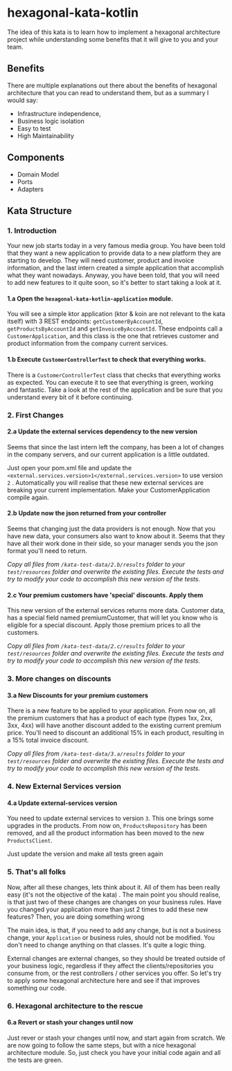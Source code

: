 # hexagonal-kata-kotlin

The idea of this kata is to learn how to implement a hexagonal architecture project while understanding some benefits
that it will give to you and your team.

## Benefits

There are multiple explanations out there about the benefits of hexagonal architecture that you can read to understand
them, but as a summary I would say:

- Infrastructure independence,
- Business logic isolation
- Easy to test
- High Maintainability

## Components

- Domain Model
- Ports
- Adapters

## Kata Structure

### 1. Introduction

Your new job starts today in a very famous media group. You have been told that they want a new application to provide
data to a new platform they are starting to develop. They will need customer, product and invoice information, and the
last intern created a simple application that accomplish what they want nowadays. Anyway, you have been told, that you
will need to add new features to it quite soon, so it's better to start taking a look at it.

#### 1.a **Open the `hexagonal-kata-kotlin-application` module**.

You will see a simple ktor application (ktor & koin are not relevant to the kata itself) with 3 REST
endpoints: `getCustomerByAccountId`, `getProductsByAccountId` and
`getInvoiceByAccountId`. These endpoints call a `CustomerApplication`, and this class is the one that retrieves customer
and product information from the company current services.

#### 1.b **Execute `CustomerControllerTest` to check that everything works**.

There is a `CustomerControllerTest` class that checks that everything works as expected. You can execute it to see that
everything is green, working and fantastic. Take a look at the rest of the application and be sure that you understand
every bit of it before continuing.

### 2. First Changes

#### 2.a **Update the external services dependency to the new version**

Seems that since the last intern left the company, has been a lot of changes in the company servers, and our current
application is a little outdated.

Just open your pom.xml file and update the `<external.services.version>1</external.services.version>` to use version `2`
. Automatically you will realise that these new external services are breaking your current implementation. Make your
CustomerApplication compile again.

#### 2.b **Update now the json returned from your controller**

Seems that changing just the data providers is not enough. Now that you have new data, your consumers also want to know
about it. Seems that they have all their work done in their side, so your manager sends you the json format you'll need
to return.

_Copy all files from `/kata-test-data/2.b/results` folder to your `test/resources` folder and overwrite the existing files.
Execute the tests and try to modify your code to accomplish this new version of the tests._

#### 2.c **Your premium customers have 'special' discounts. Apply them**

This new version of the external services returns more data. Customer data, has a special field named premiumCustomer,
that will let you know who is eligible for a special discount. Apply those premium prices to all the customers.

_Copy all files from `/kata-test-data/2.c/results` folder to your `test/resources` folder and overwrite the existing files.
Execute the tests and try to modify your code to accomplish this new version of the tests._

### 3. More changes on discounts

#### 3.a **New Discounts for your premium customers**

There is a new feature to be applied to your application. From now on, all the premium customers that has a product of
each type (types 1xx, 2xx, 3xx, 4xx) will have another discount added to the existing current premium price. You'll need
to discount an additional 15% in each product, resulting in a 15% total invoice discount.

_Copy all files from `/kata-test-data/3.a/results` folder to your `test/resources` folder and overwrite the existing files.
Execute the tests and try to modify your code to accomplish this new version of the tests._

### 4. New External Services version

#### 4.a Update external-services version

You need to update external services to version `3`. This one brings some upgrades in the products. From now on,
`ProductsRepository` has been removed, and all the product information has been moved to the new `ProductsClient`.

Just update the version and make all tests green again

### 5. That's all folks

Now, after all these changes, lets think about it. All of them has been really easy (it's not the objective of the kata)
. The main point you should realise, is that just two of these changes are changes on your business rules. Have you
changed your application more than just 2 times to add these new features? Then, you are doing something wrong

The main idea, is that, if you need to add any change, but is not a business change, your `Application` or business
rules, should not be modified. You don't need to change anything on that classes. It's quite a logic thing.

External changes are external changes, so they should be treated outside of your business logic, regardless if they
affect the clients/repositories you consume from, or the rest controllers / other services you offer. So let's try 
to apply some hexagonal architecture here and see if that improves something our code.

### 6. Hexagonal architecture to the rescue

#### 6.a **Revert or stash your changes until now**

Just rever or stash your changes until now, and start again from scratch. We are now going to follow the same steps, 
but with a nice hexagonal architecture module. So, just check you have your initial code again and all the tests are 
green.



